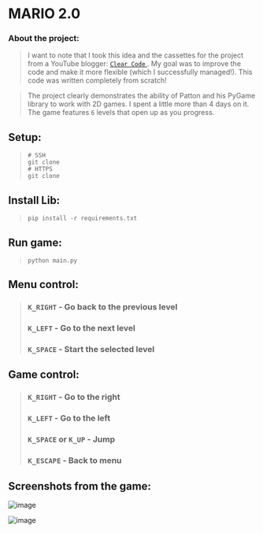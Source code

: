 # MARIO 2.0


### About the project:
> I want to note that I took this idea and the cassettes for the project from a YouTube blogger: 
> <a href="https://www.youtube.com/c/ClearCode/playlists"> `Clear Code` </a>. 
> My goal was to improve the code and make it more flexible (which I successfully managed!). 
> This code was written completely from scratch!

> The project clearly demonstrates the ability of Patton and his PyGame library to work with 2D games. 
> I spent a little more than 4 days on it. The game features `6` levels that open up as you progress.


## Setup:
> ```shell
> # SSH
> git clone 
> # HTTPS
> git clone 
> ```


## Install Lib:
> ```shell
> pip install -r requirements.txt
> ```


## Run game:
> ```shell
> python main.py
> ```


## Menu control:
> ### `K_RIGHT` - Go back to the previous level 
> ### `K_LEFT` - Go to the next level 
> ### `K_SPACE` - Start the selected level


## Game control:
> ### `K_RIGHT` - Go to the right
> ### `K_LEFT` - Go to the left
> ### `K_SPACE` or `K_UP` - Jump
> ### `K_ESCAPE` - Back to menu


## Screenshots from the game:
![image](https://user-images.githubusercontent.com/84931791/192965975-a47c7282-c3aa-4f5f-bf81-1787fbab44cb.png)

![image](https://user-images.githubusercontent.com/84931791/192966065-b0f9fa57-40fa-4e1d-9f4f-631aedeb6faa.png)

